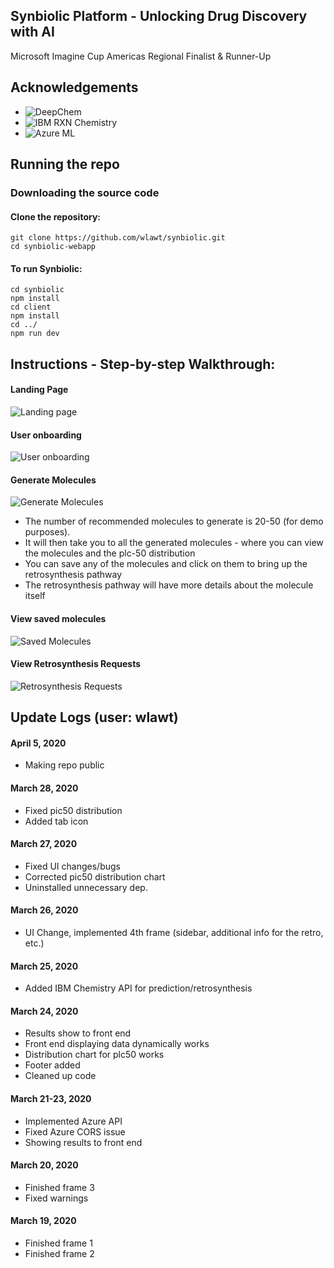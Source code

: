 ## Synbiolic Platform - Unlocking Drug Discovery with AI

Microsoft Imagine Cup Americas Regional Finalist & Runner-Up

## Acknowledgements

- ![DeepChem](https://github.com/deepchem/deepchem)
- ![IBM RXN Chemistry](https://rxn.res.ibm.com/rxn/sign-in)
- ![Azure ML](https://azure.microsoft.com/en-ca/services/machine-learning/)

## Running the repo

### Downloading the source code

#### Clone the repository:

```
git clone https://github.com/wlawt/synbiolic.git
cd synbiolic-webapp
```

#### To run Synbiolic:

```
cd synbiolic
npm install
cd client
npm install
cd ../
npm run dev
```

## Instructions - Step-by-step Walkthrough:

#### Landing Page

![Landing page](https://github.com/wlawt/synbiolic/blob/master/client/src/components/img/landing.png)

#### User onboarding

![User onboarding](https://github.com/wlawt/synbiolic/blob/master/client/src/components/img/welcome.png)

#### Generate Molecules

![Generate Molecules](https://github.com/wlawt/synbiolic/blob/master/client/src/components/img/generate.png)

- The number of recommended molecules to generate is 20-50 (for demo purposes).
- It will then take you to all the generated molecules - where you can view the molecules and the plc-50 distribution
- You can save any of the molecules and click on them to bring up the retrosynthesis pathway
- The retrosynthesis pathway will have more details about the molecule itself

#### View saved molecules

![Saved Molecules](https://github.com/wlawt/synbiolic/blob/master/client/src/components/img/saved.png)

#### View Retrosynthesis Requests

![Retrosynthesis Requests](https://github.com/wlawt/synbiolic/blob/master/client/src/components/img/retro.png)

## Update Logs (user: wlawt)

#### April 5, 2020

- Making repo public

#### March 28, 2020

- Fixed pic50 distribution
- Added tab icon

#### March 27, 2020

- Fixed UI changes/bugs
- Corrected pic50 distribution chart
- Uninstalled unnecessary dep.

#### March 26, 2020

- UI Change, implemented 4th frame (sidebar, additional info for the retro, etc.)

#### March 25, 2020

- Added IBM Chemistry API for prediction/retrosynthesis

#### March 24, 2020

- Results show to front end
- Front end displaying data dynamically works
- Distribution chart for plc50 works
- Footer added
- Cleaned up code

#### March 21-23, 2020

- Implemented Azure API
- Fixed Azure CORS issue
- Showing results to front end

#### March 20, 2020

- Finished frame 3
- Fixed warnings

#### March 19, 2020

- Finished frame 1
- Finished frame 2
